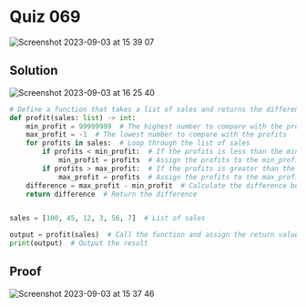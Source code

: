 # Quiz 069

<img width="max" alt="Screenshot 2023-09-03 at 15 39 07" src="https://github.com/2024sabuhiabbasov/Year_2/assets/111758436/4645be97-e3b4-428b-b012-5e966a203f63">

## Solution
<img width="max" alt="Screenshot 2023-09-03 at 16 25 40" src="https://github.com/2024sabuhiabbasov/Year_2/assets/111758436/0a0dda7c-6ff2-456c-be6b-bc6c4e7185da">

```python
# Define a function that takes a list of sales and returns the difference between the highest and lowest profits.
def profit(sales: list) -> int:
    min_profit = 99999999  # The highest number to compare with the profits
    max_profit = -1  # The lowest number to compare with the profits
    for profits in sales:  # Loop through the list of sales
        if profits < min_profit:  # If the profits is less than the min_profit
            min_profit = profits  # Assign the profits to the min_profit
        if profits > max_profit:  # If the profits is greater than the max_profit
            max_profit = profits  # Assign the profits to the max_profit
    difference = max_profit - min_profit  # Calculate the difference between the highest and lowest profits
    return difference  # Return the difference


sales = [100, 45, 12, 3, 56, 7]  # List of sales

output = profit(sales)  # Call the function and assign the return value to the output variable
print(output)  # Output the result
```

## Proof
<img width="max" alt="Screenshot 2023-09-03 at 15 37 46" src="https://github.com/2024sabuhiabbasov/Year_2/assets/111758436/8a0eb45e-e0e8-42ed-9afd-e585d91e95d1">
